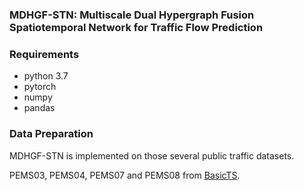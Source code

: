 ### MDHGF-STN: Multiscale Dual Hypergraph Fusion Spatiotemporal Network for Traffic Flow Prediction

### Requirements
- python 3.7
- pytorch
- numpy
- pandas

### Data Preparation
MDHGF-STN is implemented on those several public traffic datasets.

PEMS03, PEMS04, PEMS07 and PEMS08 from [BasicTS](https://github.com/GestaltCogTeam/BasicTS).
